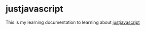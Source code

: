 # justjavascript
This is my learning documentation to learning about [justjavascript](https://justjavascript.com/)
